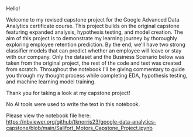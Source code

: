 Hello!

Welcome to my revised capstone project for the Google Advanced Data Analytics certificate course. This project builds on the original capstone featuring expanded analysis, hypothesis testing, and model creation. The aim of this project is to demonstrate my learning journey by thoroughly exploring employee retention prediction. By the end, we'll have two strong classifier models that can predict whether an employee will leave or stay with our company. Only the dataset and the Business Scenario below was taken from the original project, the rest of the code and text was created from scratch. Throughout the notebook I'll be giving commentary to guide you through my thought process while completing EDA, hypothesis testing, and machine learning model training.

Thank you for taking a look at my capstone project!

No AI tools were used to write the text in this notebook.

Please view the notebook file here: https://nbviewer.org/github/tknorris23/google-data-analytics-capstone/blob/main/Salifort_Motors_Capstone_Project.ipynb
